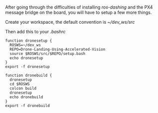 After going through the difficulties of installing *ros-dashing* and the PX4 message bridge on the board, you will have to setup a few more things.

Create your workspace, the default convention is *~/dev_ws/src*

Then add this to your *.bashrc*
```
function dronesetup {
  ROSWS=~/dev_ws
  REPO=Drone-Landing-Using-Accelerated-Vision
  source $ROSWS/src/$REPO/setup.bash
  echo dronesetup
}
export -f dronesetup

function dronebuild {
  dronesetup
  cd $ROSWS
  colcon build
  dronesetup
  echo dronebuild
}
export -f dronebuild
```
